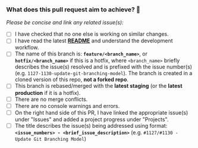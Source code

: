 ### What does this pull request aim to achieve? 💯

_Please be concise and link any related issue(s):_

<!--### 🚨Before submitting this pull request🚨:-->

<!--_Please do **NOT** submit this PR if you have not done the following:_-->

- [ ] I have checked that no one else is working on similar changes.
- [ ] I have read the latest [**README**](README.md) and understand the development workflow.
- [ ] The name of this branch is: **`feature/<branch_name>`**, or **`hotfix/<branch_name>`** if this is a hotfix, where `<branch_name>` briefly describes the issue(s) resolved and is prefixed with the issue number(s) (e.g. `1127-1130-update-git-branching-model`). The branch is created in a cloned version of this repo, **not a forked repo**.
- [ ] This branch is rebased/merged with the **latest staging** (or the **latest production** if it is a hotfix).
- [ ] There are no merge conflicts.
- [ ] There are no console warnings and errors.
- [ ] On the right hand side of this PR, I have linked the appropriate issue(s) under "Issues" and added a project progress under "Projects".
- [ ] The title describes the issue(s) being addressed using format: **`<issue_numbers> - <brief_issue_description>`** (e.g. `#1127/#1130 - Update Git Branching Model`)
